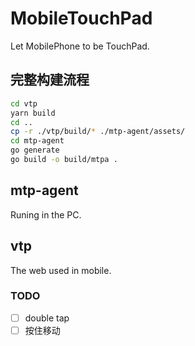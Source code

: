 # MobileTouchPad

Let MobilePhone to be TouchPad.

## 完整构建流程

```bash
cd vtp
yarn build
cd ..
cp -r ./vtp/build/* ./mtp-agent/assets/
cd mtp-agent
go generate
go build -o build/mtpa .
```

## mtp-agent

Runing in the PC.

## vtp

The web used in mobile.

### TODO

+ [ ] double tap
+ [ ] 按住移动
